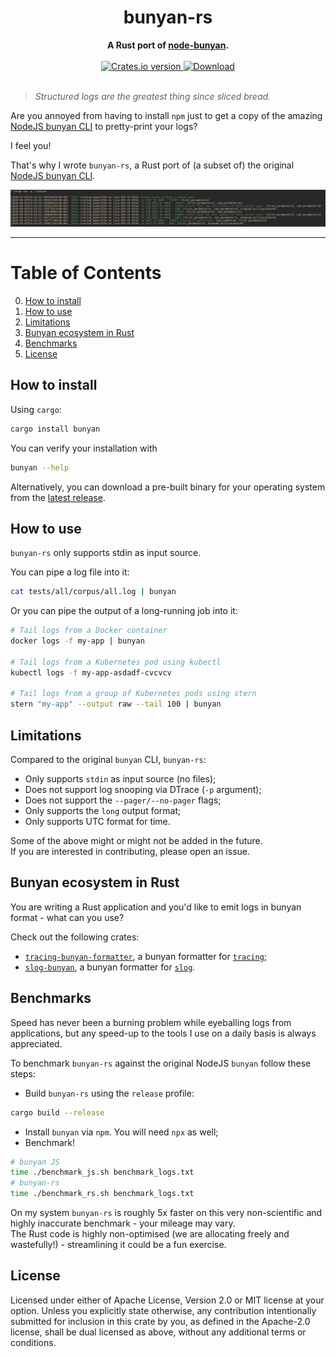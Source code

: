 <h1 align="center">bunyan-rs</h1>
<div align="center">
 <strong>
   A Rust port of <a href="https://github.com/trentm/node-bunyan" target="_blank">node-bunyan</a>.
 </strong>
</div>

<br />

<div align="center">
  <!-- Crates version -->
  <a href="https://crates.io/crates/bunyan">
    <img src="https://img.shields.io/crates/v/bunyan.svg?style=flat-square"
    alt="Crates.io version" />
  </a>
  <!-- Downloads -->
  <a href="https://crates.io/crates/bunyan">
    <img src="https://img.shields.io/crates/d/bunyan.svg?style=flat-square"
      alt="Download" />
  </a>
</div>
<br/>

> _Structured logs are the greatest thing since sliced bread._

Are you annoyed from having to install `npm` just to get a copy of the amazing [NodeJS bunyan CLI](https://github.com/trentm/node-bunyan) to pretty-print your logs?  

I feel you!

That's why I wrote `bunyan-rs`, a Rust port of (a subset of) the original [NodeJS bunyan CLI](https://github.com/trentm/node-bunyan).  

<div>
<img src="https://raw.githubusercontent.com/LukeMathWalker/bunyan/main/images/ConsoleBunyanOutput.png" />
</div>
<hr/>

# Table of Contents
0. [How to install](#how-to-install)
1. [How to use](#how-to-use)
2. [Limitations](#limitations)
3. [Bunyan ecosystem in Rust](#bunyan-ecosystem-in-rust)
4. [Benchmarks](#benchmarks)
5. [License](#license)

## How to install

Using `cargo`:
```bash
cargo install bunyan
```

You can verify your installation with
```bash
bunyan --help
```

Alternatively, you can download a pre-built binary for your operating system from the [latest release](https://github.com/LukeMathWalker/bunyan/releases).

## How to use

`bunyan-rs` only supports stdin as input source.

You can pipe a log file into it:
```bash
cat tests/all/corpus/all.log | bunyan
```

Or you can pipe the output of a long-running job into it:
```bash
# Tail logs from a Docker container
docker logs -f my-app | bunyan

# Tail logs from a Kubernetes pod using kubectl
kubectl logs -f my-app-asdadf-cvcvcv

# Tail logs from a group of Kubernetes pods using stern
stern "my-app" --output raw --tail 100 | bunyan
```

## Limitations

Compared to the original `bunyan` CLI, `bunyan-rs`:

- Only supports `stdin` as input source (no files);
- Does not support log snooping via DTrace (`-p` argument);
- Does not support the `--pager/--no-pager` flags;
- Only supports the `long` output format;
- Only supports UTC format for time.

Some of the above might or might not be added in the future.  
If you are interested in contributing, please open an issue.

## Bunyan ecosystem in Rust

You are writing a Rust application and you'd like to emit logs in bunyan format - what can you use?

Check out the following crates:

- [`tracing-bunyan-formatter`](https://crates.io/crates/tracing-bunyan-formatter), a bunyan formatter for [`tracing`](https://crates.io/crates/tracing);
- [`slog-bunyan`](https://crates.io/crates/slog-bunyan), a bunyan formatter for [`slog`](https://crates.io/crates/slog).

## Benchmarks

Speed has never been a burning problem while eyeballing logs from applications, but any speed-up to the tools I use on a daily basis is always appreciated.

To benchmark `bunyan-rs` against the original NodeJS `bunyan` follow these steps:

- Build `bunyan-rs` using the `release` profile:
```bash
cargo build --release
```
- Install `bunyan` via `npm`. You will need `npx` as well;
- Benchmark!
```bash
# bunyan JS
time ./benchmark_js.sh benchmark_logs.txt
# bunyan-rs
time ./benchmark_rs.sh benchmark_logs.txt
```

On my system `bunyan-rs` is roughly 5x faster on this very non-scientific and highly inaccurate benchmark - your mileage may vary.  
The Rust code is highly non-optimised (we are allocating freely and wastefully!) - streamlining it could be a fun exercise.

## License

Licensed under either of Apache License, Version 2.0 or MIT license at your option.
Unless you explicitly state otherwise, any contribution intentionally submitted for inclusion in this crate by you, as defined in the Apache-2.0 license, shall be dual licensed as above, without any additional terms or conditions.
